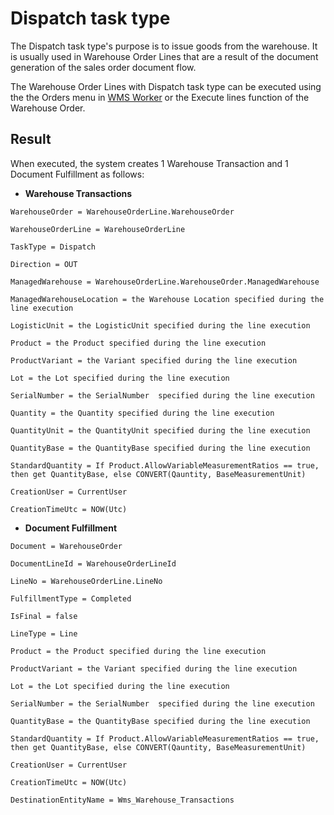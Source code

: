 # Dispatch task type

The Dispatch task type's purpose is to issue goods from the warehouse. It is usually used in Warehouse Order Lines that are a result of the document generation of the sales order document flow.

The Warehouse Order Lines with Dispatch task type can be executed using the the Orders menu in [WMS Worker](xref:wms-worker) or the Execute lines function of the Warehouse Order.

## Result

When executed, the system creates 1 Warehouse Transaction and 1 Document Fulfillment as follows:

* **Warehouse Transactions**

`````````
WarehouseOrder = WarehouseOrderLine.WarehouseOrder
 
WarehouseOrderLine = WarehouseOrderLine

TaskType = Dispatch

Direction = OUT
 
ManagedWarehouse = WarehouseOrderLine.WarehouseOrder.ManagedWarehouse
 
ManagedWarehouseLocation = the Warehouse Location specified during the line execution
 
LogisticUnit = the LogisticUnit specified during the line execution 
 
Product = the Product specified during the line execution 
 
ProductVariant = the Variant specified during the line execution 
 
Lot = the Lot specified during the line execution 
 
SerialNumber = the SerialNumber  specified during the line execution 
 
Quantity = the Quantity specified during the line execution
 
QuantityUnit = the QuantityUnit specified during the line execution 

QuantityBase = the QuantityBase specified during the line execution 

StandardQuantity = If Product.AllowVariableMeasurementRatios == true, then get QuantityBase, else CONVERT(Qauntity, BaseMeasurementUnit)
 
CreationUser = CurrentUser
 
CreationTimeUtc = NOW(Utc)

`````````

* **Document Fulfillment**
 
`````````
Document = WarehouseOrder
 
DocumentLineId = WarehouseOrderLineId
 
LineNo = WarehouseOrderLine.LineNo
 
FulfillmentType = Completed
 
IsFinal = false
 
LineType = Line

Product = the Product specified during the line execution 
 
ProductVariant = the Variant specified during the line execution 
 
Lot = the Lot specified during the line execution 
 
SerialNumber = the SerialNumber  specified during the line execution
 
QuantityBase = the QuantityBase specified during the line execution 

StandardQuantity = If Product.AllowVariableMeasurementRatios == true, then get QuantityBase, else CONVERT(Qauntity, BaseMeasurementUnit)

CreationUser = CurrentUser

CreationTimeUtc = NOW(Utc)

DestinationEntityName = Wms_Warehouse_Transactions
`````````
